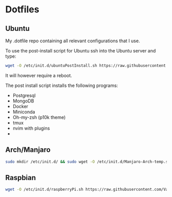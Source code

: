 # Dotfiles

## Ubuntu
My .dotfile repo containing all relevant configurations that I use.

To use the post-install script for Ubuntu ssh into the Ubuntu server and type:
```bash
wget -O /etc/init.d/ubuntuPostInstall.sh https://raw.githubusercontent.com/Vanderscycle/dot-config/main/postInstallScripts/ubuntuPostInstall.sh && chmod +x /etc/init.d/ubuntuPostInstall.sh && bash /etc/init.d/ubuntuPostInstall.sh
``` 
It will however require a reboot.

The post install script installs the following programs:
* Postgresql
* MongoDB
* Docker
* Miniconda
* Oh-my-zsh (p10k theme)
* tmux
* nvim with plugins 
* 
## Arch/Manjaro
```bash
sudo mkdir /etc/init.d/ && sudo wget -O /etc/init.d/Manjaro-Arch-temp.sh https://raw.githubusercontent.com/Vanderscycle/dot-config/main/postInstallScripts/Manjaro-Arch-temp.sh && sudo chmod +x /etc/init.d/Manjaro-Arch-temp.sh && sudo bash /etc/init.d/Manjaro-Arch-temp.sh
``` 

## Raspbian
```bash
wget -O /etc/init.d/raspberryPi.sh https://raw.githubusercontent.com/Vanderscycle/dot-config/main/postInstallScripts/raspberryPi.sh && chmod +x /etc/init.d/raspberryPi.sh && bash /etc/init.d/raspberryPi.sh
```

